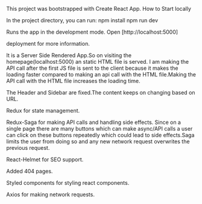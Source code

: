 This project was bootstrapped with Create React App.
How to Start locally

In the project directory, you can run:
npm install
npm run dev

Runs the app in the development mode.
Open [http://localhost:5000]

deployment for more information.

It is a Server Side Rendered App.So on visiting the homepage(localhost:5000) an static HTML file is served. I am making the API call after the first JS file is sent to the client because it makes the loading faster compared to making an api call with the HTML file.Making the API call with the HTML file increases the loading time.

The Header and Sidebar are fixed.The content keeps on changing based on URL.

Redux for state management.

Redux-Saga for making API calls and handling side effects. Since on a single page there are many buttons which can make async/API calls a user can click on these buttons repeatedly which could lead to side effects.Saga limits the user from doing so and any new network request overwrites the previous request.

React-Helmet for SEO support.

Added 404 pages.

Styled components for styling react components.

Axios for making network requests.
